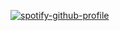 [![spotify-github-profile](https://spotify-github-profile.vercel.app/api/view?uid=31e6n2vrfql45234oy7mlhrkcnla&cover_image=true&theme=compact&show_offline=false&background_color=121212&interchange=false)](https://spotify-github-profile.vercel.app/api/view?uid=31e6n2vrfql45234oy7mlhrkcnla&redirect=true)

